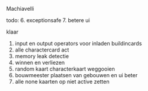 Machiavelli

todo:
6. exceptionsafe
7. betere ui

klaar
1. input en output operators voor inladen buildincards
2. alle charactercard act
3. memory leak detectie
4. winnen en verliezen
5. random kaart characterkaart weggooien
8. bouwmeester plaatsen van gebouwen en ui beter
9. alle none kaarten op niet active zetten


